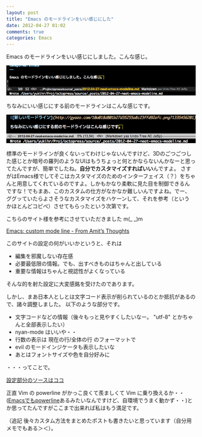 ```yaml
---
layout: post
title: "Emacs のモードラインをいい感じにした"
date: 2012-04-27 01:02
comments: true
categories: Emacs
---
```


Emacs のモードラインをいい感じにしました。こんな感じ。

![新しいモードライン](/images/emacs_modeline_after.png)

<!-- more -->

ちなみにいい感じにする前のモードラインはこんな感じです。

![前のモードライン](/images/emacs_modeline_before.png)

標準のモードラインが良くないってわけじゃないんですけど、3Dのごつごつし
た感じとか暗号の羅列のようなUIはもうちょっと何とかならないんかなーと思っ
てたんですが、簡単でしたね。**自分でカスタマイズすればいい**んですよ。
さすがはEmacs様でしてそこはカスタマイズのためのインターフェイス（？）をちゃ
んと用意してくれているのですよ。しかもかなり柔軟に見た目を制御できるん
ですな！でもまあ、このカスタムの仕方がなかなか難しいんですよね。でー、
ググッていたらよさそうなカスタマイズをハケーンして、それを参考（という
かほとんどコピぺ）させてもらったという次第です。

こちらのサイト様を参考にさせていただきました m(\_ \_)m

[Emacs: custom mode line - From Amit’s Thoughts](http://amitp.blogspot.jp/2011/08/emacs-custom-mode-line.html)

このサイトの設定の何がいいかというと、それは

* 編集を邪魔しない存在感
* 必要最低限の情報。でも、出すべきものはちゃんと出している
* 重要な情報はちゃんと視認性がよくなっている

そんな的を射た設定に大変感銘を受けたのであります。

しかし、まあ日本人としとは文字コード表示が削られているのとか抵抗があるので、諸々調整しました。
以下のような部分です。

* 文字コードなどの情報（後々もっと見やすくしたいなー。 "utf-8" とかちゃんと全部表示したい）
* nyan-mode はいいや・・
* 行数の表示は 現在の行/全体の行 のフォーマットで
* evil のモードインジケータも表示したいな
* あとはフォントサイズや色を自分好みに

・・・ってことで。

[設定部分のソースはココ](https://github.com/yukihr/dotfiles/blob/master/.emacs.d/inits/07_modeline.el)

正直 Vim の powerline がかっこ良くて羨ましくて Vim に乗り換えるか・・
([Emacsでもpowerline](http://www.emacswiki.org/emacs/PowerLine)あるみたいなんですけど、自環境でうまく動かず・・)とか思ってたんですがここまで出来れば私はもう満足です。


（追記
後々カスタム方法をまとめたポストも書きたいと思っています（自分用メモでもある＞＜）。
